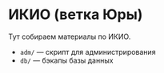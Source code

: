 # ИКИО (ветка Юры)
Тут собираем материалы по ИКИО.

+ `adm/` — скрипт для администрирования
+ `db/` — бэкапы базы данных
